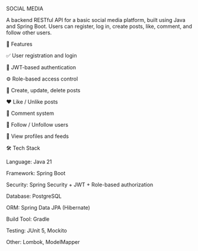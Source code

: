 SOCIAL MEDIA 

A backend RESTful API for a basic social media platform, built using Java and Spring Boot. Users can register, log in, create posts, like, comment, and follow other users.

🚀 Features

✅ User registration and login

🔐 JWT-based authentication

⚙️ Role-based access control

📝 Create, update, delete posts

❤️ Like / Unlike posts

💬 Comment system

👥 Follow / Unfollow users

🧾 View profiles and feeds

🛠️ Tech Stack

Language: Java 21

Framework: Spring Boot

Security: Spring Security + JWT + Role-based authorization

Database: PostgreSQL

ORM: Spring Data JPA (Hibernate)

Build Tool: Gradle

Testing: JUnit 5, Mockito

Other: Lombok, ModelMapper
